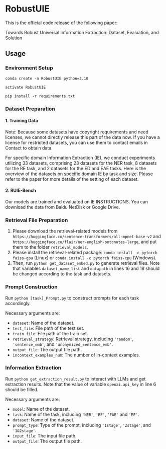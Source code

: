 # RobustUIE

This is the official code release of the following paper:

Towards Robust Universal Information Extraction: Dataset, Evaluation, and Solution

## Usage

### Environment Setup

```
conda create -n RobustUIE python=3.10

activate RobustUIE

pip install -r requirements.txt
```

### Dataset Preparation

#### 1. Training Data

Note: Because some datasets have copyright requirements and need licenses, we cannot directly release this part of the data now. If you have a license for restricted datasets, you can use them to contact emails in Contact to obtain data.

For specific domain Information Extraction (IE), we conduct experiments utilizing 33 datasets, comprising 23 datasets for the NER task, 8 datasets for the RE task, and 2 datasets for the ED and EAE tasks. Here is the overview of the datasets on specific domain IE by task and size. Please refer to the paper for more details of the setting of each dataset.

#### 2. RUIE-Bench

Our models are trained and evaluated on IE INSTRUCTIONS. You can download the data from Baidu NetDisk or Google Drive.

### Retrieval File Preparation

1. Please download the retrieval-related models from `https://huggingface.co/sentence-transformers/all-mpnet-base-v2` and `https://huggingface.co/flair/ner-english-ontonotes-large`, and put them to the folder `retrieval_models`.
2. Please install the retrieval-related package: `conda install -c pytorch faiss-gpu` (Linux) or `conda install -c pytorch faiss-cpu` (Windows).
3. Then, run `python get_dataset_embed.py` to generate retrieval files. Note that variables `dataset_name_list` and `datapath` in lines 16 and 18 should be changed according to the task and datasets.

### Prompt Construction

Run `python [task]_Prompt.py` to construct prompts for each task accordingly.

Necessary arguments are:

* `dataset`: Name of the dataset.
* `test_file`: File path of the test set.
* `train_file`: File path of the train set.
* `retrieval_strategy`: Retrieval strategy, including `'random'`, `'sentence_emb'`, and `'anonymized_sentence_emb'`.
* `output_file`: The output file path.
* `incontext_examples_num`: The number of in-context examples.

### Information Extraction

Run `python get_extraction_result.py` to interact with LLMs and get extraction results. Note that the value of variable `openai.api_key` in line 6 should be filled.

Necessary arguments are:

* `model`: Name of the dataset.
* `task`: Name of the task, including `'NER'`, `'RE'`, `'EAE'` and `'EE'`.
* `dataset`: Name of the dataset.
* `prompt_type`: Type of the prompt, including `'1stage'`, `'2stage'`, and `'1&2stage'`.
* `input_file`: The input file path.
* `output_file`: The output file path.
